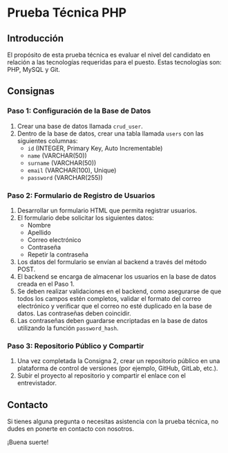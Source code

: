 # Prueba Técnica PHP

## Introducción
El propósito de esta prueba técnica es evaluar el nivel del candidato en relación a las tecnologías requeridas para el puesto. Estas tecnologías son: PHP, MySQL y Git.

## Consignas
### Paso 1: Configuración de la Base de Datos
1. Crear una base de datos llamada `crud_user`.
2. Dentro de la base de datos, crear una tabla llamada `users` con las siguientes columnas:
   - `id` (INTEGER, Primary Key, Auto Incrementable)
   - `name` (VARCHAR(50))
   - `surname` (VARCHAR(50))
   - `email` (VARCHAR(100), Unique)
   - `password` (VARCHAR(255))

### Paso 2: Formulario de Registro de Usuarios
1. Desarrollar un formulario HTML que permita registrar usuarios.
2. El formulario debe solicitar los siguientes datos:
   - Nombre
   - Apellido
   - Correo electrónico
   - Contraseña
   - Repetir la contraseña
3. Los datos del formulario se envían al backend a través del método POST.
4. El backend se encarga de almacenar los usuarios en la base de datos creada en el Paso 1.
5. Se deben realizar validaciones en el backend, como asegurarse de que todos los campos estén completos, validar el formato del correo electrónico y verificar que el correo no esté duplicado en la base de datos. Las contraseñas deben coincidir.
6. Las contraseñas deben guardarse encriptadas en la base de datos utilizando la función `password_hash`.

### Paso 3: Repositorio Público y Compartir
1. Una vez completada la Consigna 2, crear un repositorio público en una plataforma de control de versiones (por ejemplo, GitHub, GitLab, etc.).
2. Subir el proyecto al repositorio y compartir el enlace con el entrevistador.

## Contacto
Si tienes alguna pregunta o necesitas asistencia con la prueba técnica, no dudes en ponerte en contacto con nosotros.

¡Buena suerte!

